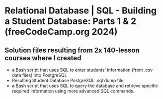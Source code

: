 # Relational Database | SQL - Building a Student Database: Parts 1 & 2 (freeCodeCamp.org 2024)
## Solution files resulting from 2x 140-lesson courses where I created
- a Bash script that uses SQL to enter students' information (from .csv data files) into PostgreSQL
- Resulting Student Database PostgreSQL .sql dump file.
- a Bash script that uses SQL to query the database and retrieve specific required information using more advanced SQL commands.
